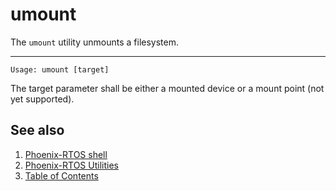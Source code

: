 # umount

The `umount` utility unmounts a filesystem.

---

```console
Usage: umount [target]
```

The target parameter shall be either a mounted device or a mount point (not yet supported).

## See also

1. [Phoenix-RTOS shell](../psh.md)
2. [Phoenix-RTOS Utilities](../../utils.md)
3. [Table of Contents](../../../README.md)
